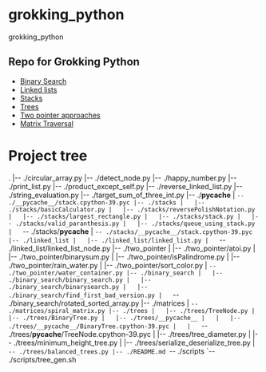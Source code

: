 # grokking_python
grokking_python
## Repo for Grokking Python
- [Binary Search](./binary_search)
- [Linked lists](./linked_list)
- [Stacks](./stacks)
- [Trees](./trees)
- [Two pointer approaches](./two_pointer)
- [Matrix Traversal](./matrices/)
# Project tree

.
|-- ./circular_array.py
|-- ./detect_node.py
|-- ./happy_number.py
|-- ./print_list.py
|-- ./product_except_self.py
|-- ./reverse_linked_list.py
|-- ./string_evaluation.py
|-- ./target_sum_of_three_int.py
|-- ./__pycache__
|   `-- ./__pycache__/stack.cpython-39.pyc
|-- ./stacks
|   |-- ./stacks/basicCalculator.py
|   |-- ./stacks/reversePolishNotation.py
|   |-- ./stacks/largest_rectangle.py
|   |-- ./stacks/stack.py
|   |-- ./stacks/valid_paranthesis.py
|   |-- ./stacks/queue_using_stack.py
|   `-- ./stacks/__pycache__
|       `-- ./stacks/__pycache__/stack.cpython-39.pyc
|-- ./linked_list
|   |-- ./linked_list/linked_list.py
|   `-- ./linked_list/linked_list_node.py
|-- ./two_pointer
|   |-- ./two_pointer/atoi.py
|   |-- ./two_pointer/binarysum.py
|   |-- ./two_pointer/isPalindrome.py
|   |-- ./two_pointer/rain_water.py
|   |-- ./two_pointer/sort_color.py
|   `-- ./two_pointer/water_container.py
|-- ./binary_search
|   |-- ./binary_search/binary_search.py
|   |-- ./binary_search/binarysearch.py
|   |-- ./binary_search/find_first_bad_version.py
|   `-- ./binary_search/rotated_sorted_array.py
|-- ./matrices
|   `-- ./matrices/spiral_matrix.py
|-- ./trees
|   |-- ./trees/TreeNode.py
|   |-- ./trees/BinaryTree.py
|   |-- ./trees/__pycache__
|   |   |-- ./trees/__pycache__/BinaryTree.cpython-39.pyc
|   |   `-- ./trees/__pycache__/TreeNode.cpython-39.pyc
|   |-- ./trees/tree_diameter.py
|   |-- ./trees/minimum_height_tree.py
|   |-- ./trees/serialize_deserialize_tree.py
|   `-- ./trees/balanced_trees.py
|-- ./README.md
`-- ./scripts
    `-- ./scripts/tree_gen.sh